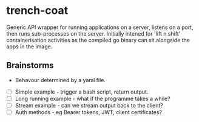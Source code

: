 # trench-coat
Generic API wrapper for running applications on a server, listens on a port, then runs sub-processes on the server.
Initially intened for 'lift n shift' containerisation activities as the compiled go binary can sit alongside the apps in the image.


## Brainstorms
- Behavour determined by a yaml file.

- [ ] Simple example - trigger a bash script, return output.  
- [ ] Long running example - what if the programme takes a while?  
- [ ] Stream example - can we stream output back to the client?  
- [ ] Auth methods - eg Bearer tokens, JWT, client certificates?  
